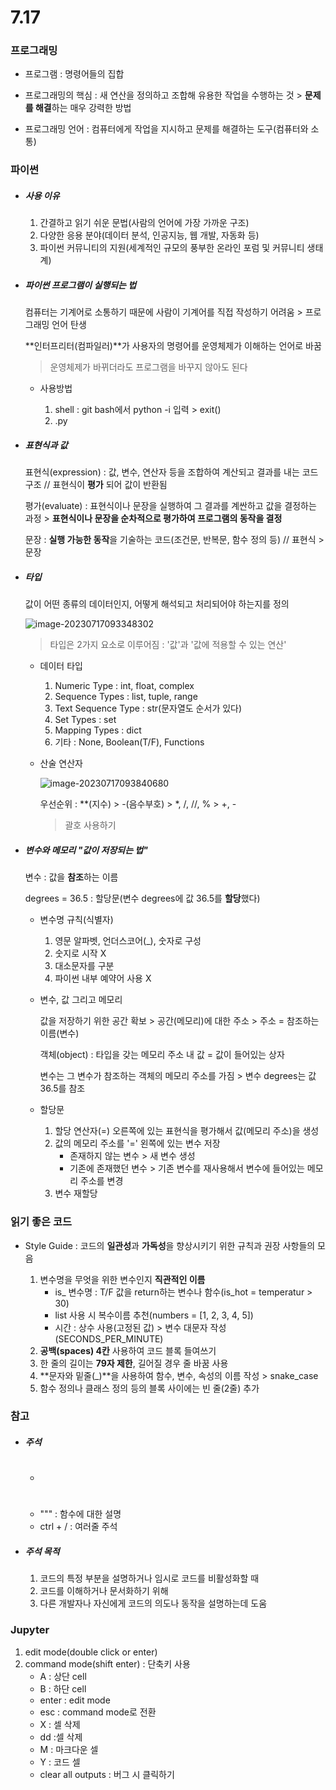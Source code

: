 # 7.17

### 프로그래밍

- 프로그램 : 명령어들의 집합

- 프로그래밍의 핵심 : 새 연산을 정의하고 조합해 유용한 작업을 수행하는 것 > **문제를 해결**하는 매우 강력한 방법

- 프로그래밍 언어  : 컴퓨터에게 작업을 지시하고 문제를 해결하는 도구(컴퓨터와 소통)



### 파이썬

- ##### 사용 이유 

  1. 간결하고 읽기 쉬운 문법(사람의 언어에 가장 가까운 구조)  
  2. 다양한 응용 분야(데이터 분석, 인공지능, 웹 개발, 자동화 등)  
  3. 파이썬 커뮤니티의 지원(세계적인 규모의 풍부한 온라인 포럼 및 커뮤니티 생태계)

  

- ##### 파이썬 프로그램이 실행되는 법

  컴퓨터는 기계어로 소통하기 때문에 사람이 기계어를 직접 작성하기 어려움 > 프로그래밍 언어 탄생

  **인터프리터(컴파일러)**가 사용자의 명령어를 운영체제가 이해하는 언어로 바꿈 

  > 운영체제가 바뀌더라도 프로그램을 바꾸지 않아도 된다

  - 사용방법 

    1. shell : git bash에서 python -i 입력 > exit()
    2.  .py

    

- ##### 표현식과 값

  표현식(expression) : 값, 변수, 연산자 등을 조합하여 계산되고 결과를 내는 코드 구조 // 표현식이 **평가** 되어 값이 반환됨

  평가(evaluate) : 표현식이나 문장을 실행하여 그 결과를 계싼하고 값을 결정하는 과정 > **표현식이나 문장을 순차적으로 평가하여 프로그램의 동작을 결정**

  문장 : **실행 가능한 동작**을 기술하는 코드(조건문, 반복문, 함수 정의 등) // 표현식 > 문장

  

- ##### 타입

  값이 어떤 종류의 데이터인지, 어떻게 해석되고 처리되어야 하는지를 정의

  ![image-20230717093348302](C:\Users\SSAFY\AppData\Roaming\Typora\typora-user-images\image-20230717093348302.png)

  > 타입은 2가지 요소로 이루어짐 : '값'과 '값에 적용할 수 있는 연산'

  - 데이터 타입
    1. Numeric Type : int, float, complex
    2. Sequence Types : list, tuple, range
    3. Text Sequence Type : str(문자열도 순서가 있다)
    4. Set Types : set
    5. Mapping Types : dict
    6. 기타 : None, Boolean(T/F), Functions

  

  - 산술 연산자

    ![image-20230717093840680](C:\Users\SSAFY\AppData\Roaming\Typora\typora-user-images\image-20230717093840680.png)

    우선순위 : **(지수) > -(음수부호) > *, /, //, % > +, - 

    > 괄호 사용하기

  

- ##### 변수와 메모리 "값이 저장되는 법"

  변수 : 값을 **참조**하는 이름 

  degrees = 36.5 : 할당문(변수 degrees에 값 36.5를 **할당**했다)

  - 변수명 규칙(식별자)
    1. 영문 알파벳, 언더스코어(_), 숫자로 구성
    2. 숫지로 시작 X
    3. 대소문자를 구분
    4. 파이썬 내부 예약어 사용 X

  - 변수, 값 그리고 메모리

    값을 저장하기 위한 공간 확보 > 공간(메모리)에 대한 주소 > 주소 = 참조하는 이름(변수)

    객체(object) : 타입을 갖는 메모리 주소 내 값 = 값이 들어있는 상자

    변수는 그 변수가 참조하는 객체의 메모리 주소를 가짐 > 변수 degrees는 값 36.5를 참조

  - 할당문

    1. 할당 연산자(=) 오른쪽에 있는 표현식을 평가해서 값(메모리 주소)을 생성
    2. 값의 메모리 주소를 '=' 왼쪽에 있는 변수 저장
       - 존재하지 않는 변수 > 새 변수 생성
       - 기존에 존재했던 변수 > 기존 변수를 재사용해서 변수에 들어있는 메모리 주소를 변경
    3. 변수 재할당 

  

### 읽기 좋은 코드

- Style Guide : 코드의 **일관성**과 **가독성**을 향상시키기 위한 규칙과 권장 사항들의 모음

  1. 변수명을 무엇을 위한 변수인지 **직관적인 이름**
     - is_ 변수명 : T/F 값을 return하는 변수나 함수(is_hot = temperatur > 30)
     - list 사용 시 복수이름 추천(numbers = [1, 2, 3, 4, 5])
     - 시간 : 상수 사용(고정된 값) > 변수 대문자 작성 (SECONDS_PER_MINUTE)
  2. **공백(spaces) 4칸** 사용하여 코드 블록 들여쓰기
  3. 한 줄의 길이는 **79자 제한**, 길어질 경우 줄 바꿈 사용
  4. **문자와 밑줄(_)**을 사용하여 함수, 변수, 속성의 이름 작성 > snake_case
  5. 함수 정의나 클래스 정의 등의 블록 사이에는 빈 줄(2줄) 추가

  

### 참고

- ##### 주석  
  
  - #
  - """ : 함수에 대한 설명
  - ctrl + / : 여러줄 주석
- ##### 주석 목적
  
  1. 코드의 특정 부분을 설명하거나 임시로 코드를 비활성화할 때
  2. 코드를 이해하거나 문서화하기 위해 
  3. 다른 개발자나 자신에게 코드의 의도나 동작을 설명하는데 도움



### Jupyter

1. edit mode(double click or enter)
2. command mode(shift enter) : 단축키 사용
   - A : 상단  cell 
   - B : 하단 cell
   - enter : edit mode
   - esc : command mode로 전환
   - X : 셀 삭제
   - dd :셀 삭제 
   - M : 마크다운 셀
   - Y : 코드 셀
   - clear all outputs : 버그 시 클릭하기
